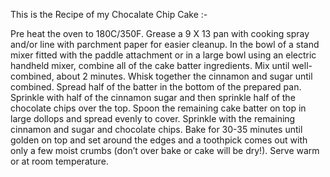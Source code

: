This is the Recipe of my Chocalate Chip Cake :-

Pre heat the oven to 180C/350F.
Grease a 9 X 13 pan with cooking spray and/or line with parchment paper for easier cleanup.
In the bowl of a stand mixer fitted with the paddle attachment or in a large bowl using an electric handheld mixer, combine all of the cake batter ingredients. 
Mix until well-combined, about 2 minutes.
Whisk together the cinnamon and sugar until combined.
Spread half of the batter in the bottom of the prepared pan. 
Sprinkle with half of the cinnamon sugar and then sprinkle half of the chocolate chips over the top.
Spoon the remaining cake batter on top in large dollops and spread evenly to cover.
 Sprinkle with the remaining cinnamon and sugar and chocolate chips.
 Bake for 30-35 minutes until golden on top and set around the edges and a toothpick comes out with only a few moist crumbs (don’t over bake or cake will be dry!). Serve warm or at room temperature.